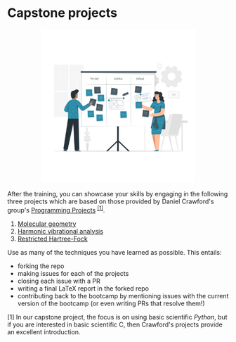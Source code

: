 # Capstone projects

<p align="center">
<img src="../media/projects.png" width="350">
</p>

After the training, you can showcase your skills by engaging in the following three projects which are based on those provided by Daniel Crawford's group's [Programming Projects](https://github.com/CrawfordGroup/ProgrammingProjects) <sup>[[1]](#footnote1)</sup>. 

1. [Molecular geometry](molecular-geometry/README.md)
2. [Harmonic vibrational analysis](harmonic-vibrational-analysis/README.md)
3. [Restricted Hartree-Fock](restricted-hartree-fock/README.md)

Use as many of the techniques you have learned as possible. This entails:
- forking the repo
- making issues for each of the projects
- closing each issue with a PR
- writing a final LaTeX report in the forked repo
- contributing back to the bootcamp by mentioning issues with the current version of the bootcamp (or even writing PRs that resolve them!)

<a name="footnote1">[1]</a> In our capstone project, the focus is on using basic scientific _Python_, but if you are interested in basic scientific C, then Crawford's projects provide an excellent introduction.